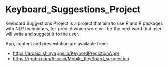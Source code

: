 # Keyboard_Suggestions_Project
Keyboard Suggestions Project is a project that aim to use R and R packages with NLP techniques, for predict which word will be the next word that user will write and suggest it to the user.

App, content and presentation are available from:

+  https://arcaici.shinyapps.io/KeybordPredictionApp/
+ https://rpubs.com/Arcaici/Mobile_KeyBoard_suggestion

